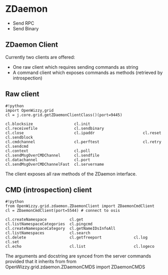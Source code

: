 ZDaemon
=======

-   Send RPC
-   Send Binary

ZDaemon Client
--------------

Currently two clients are offered:

-   One raw client which requires sending commands as string
-   A command client which exposes commands as methods (retrieved by
    introspection)

Raw client
----------

~~~~ {.sourceCode .python}
#!python
import OpenWizzy,grid
cl = j.core.grid.getZDaemonClientClass()(port=9445)

cl.blocksize                  cl.init                       cl.receivefile                cl.sendbinary
cl.close                      cl.ipaddr                     cl.reset                      cl.sendblock
cl.cmdchannel                 cl.perftest                   cl.retry                      cl.sendcmd
cl.context                    cl.poll                       cl.sendMsgOverCMDChannel      cl.sendfile
cl.datachannel                cl.port                       cl.sendMsgOverCMDChannelFast  cl.servername
~~~~

The client exposes all raw methods of the ZDaemon interface.

CMD (introspection) client
--------------------------

~~~~ {.sourceCode .python}
#!python
from OpenWizzy.grid.zdaemon.ZDaemonClient import ZDaemonCmdClient
cl = ZDaemonCmdClient(port=5544) # connect to osis

cl.createNamespace          cl.get                      cl.listNamespaceCategories  cl.pingcmd
cl.createNamespaceCategory  cl.getNameIDsInfoAll        cl.listNamespaces           cl.search
cl.delete                   cl.getfreeport              cl.log                      cl.set
cl.echo                     cl.list                     cl.logeco
~~~~

The arguments and docstring are synced from the server commands provided
that it inherits from
from OpenWizzy.grid.zdaemon.ZDaemonCMDS import ZDaemonCMDS
